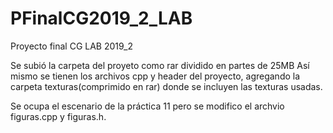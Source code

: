 # PFinalCG2019_2_LAB
Proyecto final CG LAB 2019_2

Se subió la carpeta del proyeto como rar dividido en partes de 25MB
Así mismo se tienen los archivos cpp y header del proyecto, agregando la carpeta texturas(comprimido en rar) donde se incluyen las texturas usadas.

Se ocupa el escenario de la práctica 11 pero se modifico el archvio figuras.cpp y figuras.h.
